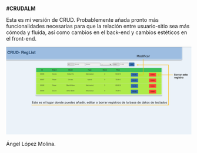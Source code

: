 **#CRUDALM**

Esta es mi versión de CRUD. Probablemente añada pronto más funcionalidades necesarias para que la relación entre usuario-sitio sea más cómoda y fluida, así como cambios en el back-end y cambios estéticos en el front-end.

![](https://github.com/almAngel/CRUD_JSP_SQL/blob/master/SCREENSHOTS/index.png)

Ángel López Molina.
